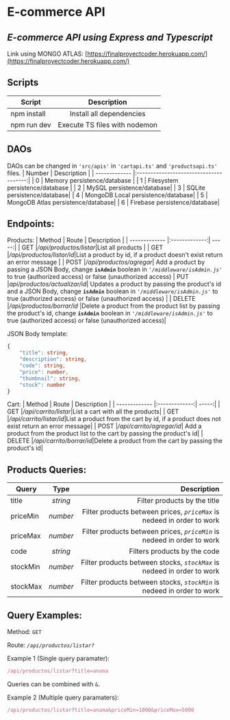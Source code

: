 # E-commerce API 
## *E-commerce API using Express and Typescript*

Link using MONGO ATLAS: [https://finalproyectcoder.herokuapp.com/](https://finalproyectcoder.herokuapp.com/)
## Scripts
| Script        | Description                            |
| ------------- |:--------------------------------------:|
| npm install   | Install all dependencies               |
| npm run dev   | Execute TS files with nodemon          | 
## DAOs
DAOs can be changed in `'src/apis'` in `'cartapi.ts'` and `'productsapi.ts'` files.
| Number        | Description                            |
| ------------- |:--------------------------------------:|
| 0 | Memory persistence/database           |
| 1 | Filesystem persistence/database          | 
| 2 | MySQL persistence/database|
| 3 | SQLite persistence/database|
| 4 | MongoDB Local persistence/database|
| 5 | MongoDB Atlas persistence/database|
| 6 | Firebase persistence/database|

## Endpoints:
Products:
| Method       | Route          | Description  |
| ------------- |:-------------:| -----:|
| GET     |*/api/productos/listar*|List all products |
| GET     |*/api/productos/listar/id*|List a product by id, if a product doesn't exist return an error message |
| POST    |*/api/productos/agregar*| Add a product by passing a JSON Body, change **`isAdmin`** boolean in *`'/middleware/isAdmin.js'`* to true (authorized access) or false (unauthorized access)
| PUT     |*api/productos/actualizar/id*| Updates a product by passing the product's id and a JSON Body, change **`isAdmin`** boolean in *`'/middleware/isAdmin.js'`* to true (authorized access) or false (unauthorized access) |
| DELETE |*/api/productos/borrar/id* |Delete a product from the product list by passing the product's id, change  **`isAdmin`** boolean in *`'/middleware/isAdmin.js'`* to true (authorized access) or false (unauthorized access)|

JSON Body template: 
```Typescript
{
    "title": string,
    "description": string,
    "code": string,
    "price": number,
    "thumbnail": string,
    "stock": number
}
```


Cart:
| Method       | Route          | Description  |
| ------------- |:-------------:| -----:|
| GET     |*/api/carrito/listar*|List a cart with all the products|
| GET     |*/api/carrito/listar/id*|List a product from the cart by id, if a product does not exist return an error message|
| POST    |*/api/carrito/agregar/id*| Add a product from the product list to the cart by passing the product's id|
| DELETE |*/api/carrito/borrar/id*|Delete a product from the cart by passing the product's id|

## Products Queries:


| Query      | Type          | Description  |
| ------------- |:-------------:| -----:|
| title     |_string_|Filter products by the title|
| priceMin     |_number_| Filter products between prices, *`priceMax`* is nedeed in order to work|
| priceMax   |_number_| Filter products between prices, *`priceMin`* is nedeed in order to work|
| code |_string_|Filters products by the code|
| stockMin |_number_|Filter products between stocks, *`stockMax`* is nedeed in order to work|
| stockMax |_number_|Filter products between stocks, *`stockMin`* is nedeed in order to work|

## Query Examples:
Method: `GET`

Route: _`/api/productos/listar?`_

Example 1 (Single query paramater):
```Typescript
/api/productos/listar?title=anana
````

Queries can be combined with `&`.

Example 2 (Multiple query paramaters): 
```Typescript
/api/productos/listar?title=anana&priceMin=1000&priceMax=5000
```